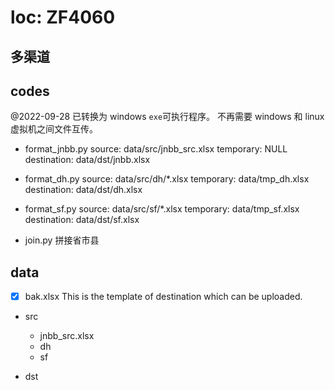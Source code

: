 
# loc: ZF4060

## 多渠道

## codes

@2022-09-28 已转换为 windows `exe`可执行程序。
不再需要 windows 和 linux 虚拟机之间文件互传。

- format_jnbb.py
  source:       data/src/jnbb_src.xlsx
  temporary:    NULL
  destination:  data/dst/jnbb.xlsx

- format_dh.py
  source:       data/src/dh/*.xlsx
  temporary:    data/tmp_dh.xlsx
  destination:  data/dst/dh.xlsx

- format_sf.py
  source:       data/src/sf/*.xlsx
  temporary:    data/tmp_sf.xlsx
  destination:  data/dst/sf.xlsx

- join.py 
  拼接省市县
  
## data

- [x] bak.xlsx
      This is the template of destination which can be uploaded.

- src
  - jnbb_src.xlsx
  - dh
  - sf

- dst
